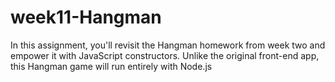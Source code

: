 # week11-Hangman
In this assignment, you'll revisit the Hangman homework from week two and empower it with JavaScript constructors. Unlike the original front-end app, this Hangman game will run entirely with Node.js
